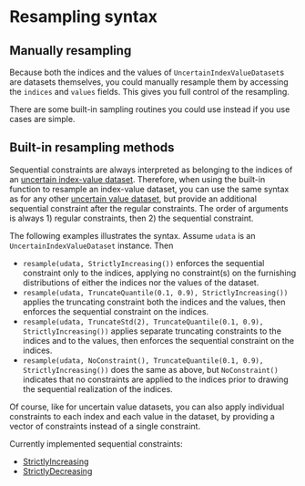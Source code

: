 
# Resampling syntax

## Manually resampling 
Because both the indices and the values of `UncertainIndexValueDataset`s are 
datasets themselves, you could manually resample them by accessing the `indices` and 
`values` fields. This gives you full control of the resampling. 

There are some built-in sampling routines you could use instead if you use cases are simple.

## Built-in resampling methods 
Sequential constraints are always interpreted as belonging to the indices of an 
[uncertain index-value dataset](../../uncertain_datasets/uncertain_indexvalue_dataset.md). 
Therefore, when using the built-in function to resample an index-value dataset, you can use 
the same syntax as for any other 
[uncertain value dataset](../../uncertain_datasets/uncertain_value_dataset.md),
but provide an additional sequential constraint after the regular constraints. The 
order of arguments is always 1) regular constraints, then 2) the sequential constraint.

The following examples illustrates the syntax. Assume `udata` is an 
`UncertainIndexValueDataset` instance. Then

- `resample(udata, StrictlyIncreasing())` enforces the sequential constraint only to the 
    indices, applying no constraint(s) on the furnishing distributions of either the 
    indices nor the values of the dataset.
- `resample(udata, TruncateQuantile(0.1, 0.9), StrictlyIncreasing())` applies the truncating 
    constraint both the indices and the values, then enforces the sequential constraint 
    on the indices. 
- `resample(udata, TruncateStd(2), TruncateQuantile(0.1, 0.9), StrictlyIncreasing())` 
    applies separate truncating constraints to the indices and to the values, then 
    enforces the sequential constraint on the indices. 
- `resample(udata, NoConstraint(), TruncateQuantile(0.1, 0.9), StrictlyIncreasing())` does 
    the same as above, but `NoConstraint()` indicates that no constraints are applied to 
    the indices prior to drawing the sequential realization of the indices. 

Of course, like for uncertain value datasets, you can also apply individual constraints to 
each index and each value in the dataset, by providing a vector of constraints instead 
of a single constraint.


Currently implemented sequential constraints: 

- [StrictlyIncreasing](strictly_increasing.md) 
- [StrictlyDecreasing](strictly_decreasing.md)

